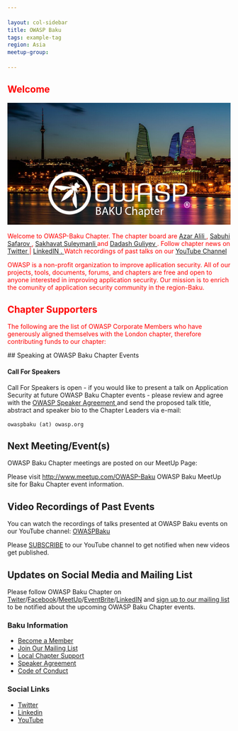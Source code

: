 ```yaml
---

layout: col-sidebar
title: OWASP Baku
tags: example-tag
region: Asia
meetup-group:

---
```


<div style='color:red;'>
  
## Welcome
  
<img src="assets/images/azar alili sakhavat suleymanli.png" alt="Girl in a jacket" width="auto" height="auto">
  
Welcome to OWASP-Baku Chapter. The chapter board are <a href="azar.alili@owasp.org"> Azar Alili </a> , <a href="sabuhi.safarov@owasp.org"> Sabuhi Safarov </a>, <a href="sekhavet.suleymanli@gmail.com"> Sakhavat Suleymanli </a> and <a href="dadash.guliyev@owasp.org"> Dadash Guliyev </a>. 
Follow chapter news on <a href="https://twitter.com/OWASPBAKU"> Twitter </a> | <a href="linkedin.com"> LinkedIN . </a> Watch recordings of past talks on our <a href="https://www.youtube.com/channel/UC3ROpwrfxWfpTKPlymmqa7Q"> YouTube Channel </a>

OWASP is a non-profit organization to improve apllication security. All of our projects, tools, documents, forums, and chapters are free and open to anyone interested in improving application security. Our mission is to enrich the comunity of application security community in the region-Baku.

## Chapter Supporters
The following are the list of OWASP Corporate Members who have generously aligned themselves with the London chapter, therefore contributing funds to our chapter:
<!-- <table cellpadding="15" cellspacing="0">
<tr>
<td>

<a href="https://www.veracode.com"><img src="assets/images/VeraCode_logo.png" alt="Veracode" /></a>

</td>
<td>

<a href="https://www.thoughtworks.com"><img src="assets/images/ThoughtWorks-logo.png" alt="ThougthWorks" /></a>

</td>
<td>
  <a href="https://www.iedigital.com"><img src="assets/images/IEDigital-logo.png" alt="IEDigital" /></a>


</td>
</tr>
<tr>
<td>
  <a href="https://www.netsparkers.com"><img src="assets/images/NetSparker_Logo_New.jpg" alt="NetSparker_Logo" /></a>

</td>
<td>
<img src="assets/images/GDS_LOGO_SMALL.jpg" alt="" />

</td>
<td>
  <a href="https://www.synack.com"><img src="assets/images/Synack_Logo.jpg" alt="Synack Logo" /></a>
</td>
</tr>
<tr>
<td>
  <a href="https://www.iriusrisk.com"><img src="assets/images/IriusRisk_logo.png" alt="IriusRiskLogo" /></a>
</td>
<td>
  <a href="https://www.hackerone.com"><img src="assets/images/HackerOneLogo.png" alt="HackerOneLogo.png" /></a>

</td>
<td>
  <a href="https://www.immuniweb.com"><img src="assets/images/ImmuniWebLogo.jpg" alt="ImmuniWebLogo.jpg" /></a>
</td>
</tr>

<tr>
<td>
  <a href="https://www.owadigital.co.uk"><img height="48" src="assets/images/owa_logo_2020.png" alt="OxfordWebApps" /></a>
</td>
<td>
  <a href="https://www.facebook.com"><img src="assets/images/FacebookLogoBlue.png" alt="FacebookLogoBlue.png" /></a>
</td>
<td>
  <a href="https://www.avatao.com"><img src="assets/images/AvataoLogoBlue.png" alt="AvataoLogoBlue.png" /></a>
</td>  
</tr>

<tr>
  <td>
   <a href="https://www.apriorit.com"><img src="assets/images/AprioritLogo.png" alt="AprioritLogo" /></a>
  </td>
  <td>
    <a href="https://www.occamsec.com"><img src="assets/images/OccamSecLogo.jpg" alt="OccamSecLogo" /></a>
  </td>
   <td>
       <a href="https://www.kiuwan.com"><img src="assets/images/KiuwanLogoSmall.png" alt="KiuwanLogoSmall.png" /></a>
    </td>

</tr>
  
  <tr>
  <td>
   <a href="https://www.specialistdata.com/"><img src="https://owasp.org/assets/images/corp-member-logo/SpecialistDataSolutionsLogo.png" alt="SDS Logo" /></a>
  </td>
  <td>
    <a href="https://www.contrastsecurity.com/"><img src="assets/images/contrast_sec_logo.png" alt="ContrastSecurityLogo" /></a>
  </td>
   <td>
       <a href="https://zimperium.com"><img src="assets/images/zimperium-logo.png" width="240" alt="ZimperiumLogo" /></a>
    </td>

</tr>
</table> --!>
  
  
</div>

## Speaking at OWASP Baku Chapter Events

<h4>Call For Speakers</h4>

<p>Call For Speakers is open - if you would like to present a talk on Application Security at future OWASP Baku Chapter events - please review and agree with the <a href="https://owasp.org/www-policy/legal/speaker-agreement"> OWASP Speaker Agreement </a> and send the proposed talk title, abstract and speaker bio to the Chapter Leaders via e-mail:</p>

<p><code class="language-plaintext highlighter-rouge">owaspbaku (at) owasp.org</code></p>

<h2 id="next-meetingevents">Next Meeting/Event(s)</h2>

<p>OWASP Baku Chapter meetings are posted on our MeetUp Page:</p>

<p>Please visit <a href="https://www.meetup.com/OWASP-Baku">http://www.meetup.com/OWASP-Baku</a> OWASP Baku MeetUp site for Baku Chapter event information.</p>


<h2 id="video-recordings-of-past-events">Video Recordings of Past Events</h2>
<p>You can watch the recordings of talks presented at OWASP Baku events on our YouTube channel: <a href="https://www.youtube.com/channel/UC3ROpwrfxWfpTKPlymmqa7Q"> OWASPBaku </a> </p>

<p>Please <a href="https://www.youtube.com/OWASPBaku?sub_confirmation=1">SUBSCRIBE</a> to our YouTube channel to get notified when new videos get published.</p>

<h2 id="updates-on-social-media-and-mailing-list">Updates on Social Media and Mailing List</h2>
<p>Please follow OWASP Baku Chapter on <a href="https://twitter.com/OWASPBaku">Twiter</a>/<a href="https://facebook.com/OWASPBaku">Facebook</a>/<a href="https://meetup.com/OWASP-Baku">MeetUp</a>/<a href="https://owaspbaku.eventbrite.com">EventBrite</a>/<a href="https://www.linkedin.com/company/owaspbaku">LinkedIN</a> and <a href="https://groups.google.com/a/owasp.org/forum/#!forum/baku-chapter/join">sign up to our mailing list</a> to be notified about the upcoming OWASP Baku Chapter events.</p>

<h3 id="baku-information">Baku Information</h3>
<ul>
  <li><a href="https://www.owasp.org/index.php/Membership">Become a Member</a></li>
  <li><a href="https://groups.google.com/a/owasp.org/forum/#!forum/baku-chapter">Join Our Mailing List</a></li>
  <li><a href="https://owasp.org/donate">Local Chapter Support</a></li>
  <li><a href="https://owasp.org/www-policy/legal/speaker-agreement">Speaker Agreement</a></li>
  <li><a href="https://owasp.org/www-policy/operational/conferences-events.html">Code of Conduct</a></li>
</ul>

<h3 id="social-links">Social Links</h3>
<ul>
  <li><a href="https://twitter.com/OWASPBAKU">Twitter</a></li>
  <li><a href="https://www.linkedin.com/company/owasp-baku">Linkedin</a></li>
  <li><a href="https://www.youtube.com/channel/UC3ROpwrfxWfpTKPlymmqa7Q">YouTube</a></li>
</ul>
